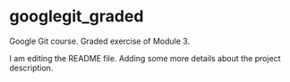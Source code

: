 # googlegit_graded
Google Git course. Graded exercise of Module 3.

I am editing the README file. Adding some more details about the project description.
